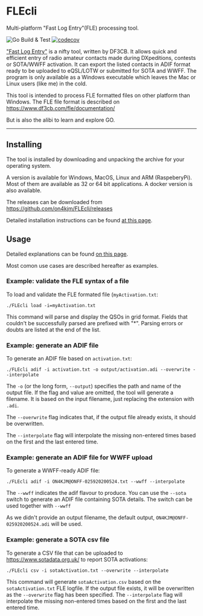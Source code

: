 # FLEcli
Multi-platform "Fast Log Entry"(FLE) processing tool.

![Go Build & Test](https://github.com/jmMeessen/FLEcli/workflows/Go%20Build%20&%20Test/badge.svg)
[![codecov](https://codecov.io/gh/on4kjm/FLEcli/branch/master/graph/badge.svg)](https://codecov.io/gh/on4kjm/FLEcli)

["Fast Log Entry"](https://www.df3cb.com/fle/) is a nifty tool, written by DF3CB. It allows quick and efficient entry of radio amateur contacts made during DXpeditions, contests or SOTA/WWFF activation. It can export the listed contacts in ADIF format ready to be uploaded to eQSL/LOTW or submitted for SOTA and WWFF. The program is only available as a Windows executable which leaves the Mac or Linux users (like me) in the cold.

This tool is intended to process FLE formatted files on other platform than Windows. The FLE file format is described on https://www.df3cb.com/fle/documentation/

But is also the alibi to learn and explore GO.

------


## Installing
The tool is installed by downloading and unpacking the archive for your operating system.

A version is available for Windows, MacOS, Linux and ARM (RaspeberyPi). 
Most of them are available as 32 or 64 bit applications.
A docker version is also available.

The releases can be downloaded from https://github.com/on4kjm/FLEcli/releases

Detailed installation instructions can be found [at this page](doc/install.md).


## Usage

Detailed explanations can be found [on this page](doc/usage.md).

Most comon use cases are described hereafter as examples.

### Example: validate the FLE syntax of a file

To load and validate the FLE formated file (`myActivation.txt`:

```
./FLEcli load -i=myActivation.txt
```
This command will parse and display the QSOs in grid format. 
Fields that couldn't be successfully parsed are prefixed with "*". 
Parsing errors or doubts are listed at the end of the list.


### Example: generate an ADIF file

To generate an ADIF file based on `activation.txt`:

```
./FLEcli adif -i activation.txt -o output/activation.adi --overwrite --interpolate
```
The `-o` (or the long form, `--output`) specifies the path and name of the output file.
If the flag and value are omitted, the tool will generate a filename.
It is based on the input filename, just replacing the extension with `.adi`.

The `--overwrite` flag indicates that, if the output file already exists, it should be overwritten. 

The `--interpolate` flag will interpolate the missing non-entered times based on the first and the last entered time.

### Example: generate an ADIF file for WWFF upload

To generate a WWFF-ready ADIF file: 
```
./FLEcli adif -i ON4KJM@ONFF-025920200524.txt --wwff --interpolate
```
The `--wwff` indicates the adif flavour to produce.
You can use the `--sota` switch to generate an ADIF file containing SOTA details.
The switch can be used together with `--wwff`

As we didn't provide an output filename, the default output, `ON4KJM@ONFF-025920200524.adi` will be used.  


### Example: generate a SOTA csv file

To generate a CSV file that can be uploaded to https://www.sotadata.org.uk/ to report SOTA activations:

```
./FLEcli csv -i sotaActivation.txt --overwrite --interpolate
```
This command will generate `sotaActivation.csv` based on the `sotaActivation.txt` FLE logfile.
If the output file exists, it will be overwritten as the `--overwrite` flag has been specified.
The `--interpolate` flag will interpolate the missing non-entered times based on the first and the last entered time.


